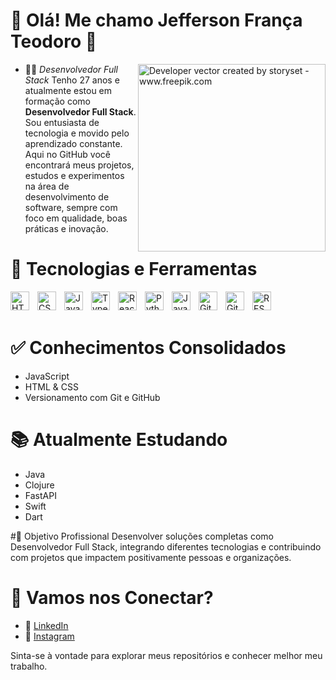 # 👋 Olá! Me chamo Jefferson França Teodoro 👋
<img align="right" alt="Developer vector created by storyset - www.freepik.com" height="300" src="https://magnet.cl/wp-content/uploads/2023/06/Desarrollo-1.gif">

- 👨‍💻 *Desenvolvedor Full Stack*
Tenho 27 anos e atualmente estou em formação como **Desenvolvedor Full Stack**. Sou entusiasta de tecnologia e movido pelo aprendizado constante. Aqui no GitHub você encontrará meus projetos, estudos e experimentos na área de desenvolvimento de software, sempre com foco em qualidade, boas práticas e inovação.

# 🚀 Tecnologias e Ferramentas
<img align="left" alt="HTML" title="HTML" width="30px" style="padding-right:10px;" src="https://cdn.jsdelivr.net/gh/devicons/devicon/icons/html5/html5-original.svg"/> <img align="left" alt="CSS" title="CSS" width="30px" style="padding-right:10px;" src="https://cdn.jsdelivr.net/gh/devicons/devicon/icons/css3/css3-original.svg"/> <img align="left" alt="JavaScript" title="JavaScript" width="30px" style="padding-right:10px;" src="https://cdn.jsdelivr.net/gh/devicons/devicon/icons/javascript/javascript-original.svg"/> <img align="left" alt="TypeScript" title="TypeScript" width="30px" style="padding-right:10px;" src="https://cdn.jsdelivr.net/gh/devicons/devicon/icons/typescript/typescript-original.svg"/> <img align="left" alt="React" title="React" width="30px" style="padding-right:10px;" src="https://cdn.jsdelivr.net/gh/devicons/devicon/icons/react/react-original.svg"/> <img align="left" alt="Python" title="Python" width="30px" style="padding-right:10px;" src="https://cdn.jsdelivr.net/gh/devicons/devicon/icons/python/python-original.svg"/> <img align="left" alt="Java" title="Java" width="30px" style="padding-right:10px;" src="https://cdn.jsdelivr.net/gh/devicons/devicon/icons/java/java-original-wordmark.svg"/> <img align="left" alt="Git" title="Git" width="30px" style="padding-right:10px;" src="https://cdn.jsdelivr.net/gh/devicons/devicon/icons/git/git-original.svg"/> <img align="left" alt="GitHub" title="GitHub" width="30px" style="padding-right:10px;" src="https://cdn.jsdelivr.net/gh/devicons/devicon/icons/github/github-original-wordmark.svg"/> <img align="left" alt="REST API" title="REST API" width="30px" style="padding-right:10px;" src="https://cdn.jsdelivr.net/gh/devicons/devicon/icons/swagger/swagger-plain.svg"/>
<br/><br/>

# ✅ Conhecimentos Consolidados
- JavaScript
- HTML & CSS
- Versionamento com Git e GitHub

# 📚 Atualmente Estudando
- Java
- Clojure
- FastAPI
- Swift
- Dart

#🎯 Objetivo Profissional
Desenvolver soluções completas como Desenvolvedor Full Stack, integrando diferentes tecnologias e contribuindo com projetos que impactem positivamente pessoas e organizações.

# 📲 Vamos nos Conectar?
- 💼 [LinkedIn](https://www.linkedin.com/in/jefferson-fran%C3%A7a-teodoro-6258ba215/)  
- 📸 [Instagram](https://www.instagram.com/franca_teodoro/)


Sinta-se à vontade para explorar meus repositórios e conhecer melhor meu trabalho.
